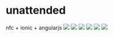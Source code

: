 # unattended
nfc + ionic + angularjs
![](https://github.com/anyao/unattended/blob/master/img/Screenshots/1.png) 
![](https://github.com/anyao/unattended/blob/master/img/Screenshots/2.png) 
![](https://github.com/anyao/unattended/blob/master/img/Screenshots/3.png) 
![](https://github.com/anyao/unattended/blob/master/img/Screenshots/4.png) 
![](https://github.com/anyao/unattended/blob/master/img/Screenshots/5.png) 
![](https://github.com/anyao/unattended/blob/master/img/Screenshots/6.png) 
